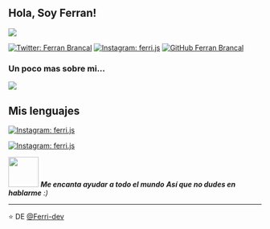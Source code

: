 <h2> Hola, Soy Ferran! </h2>
<img src="https://user-images.githubusercontent.com/85942417/123554218-4302af80-d77f-11eb-8e62-6e8a42907def.png">


[![Twitter: Ferran Brancal](https://img.shields.io/twitter/follow/Not_Ferri?style=social)](https://twitter.com/Not_Ferri)
[![Instagram: ferri.js](https://img.shields.io/badge/-ferri.js-blue?style=flat-square&logo=Instagram&logoColor=white&link=https://www.instagram.com/ferri.js/)](https://www.instagram.com/ferri.js)
[![GitHub Ferran Brancal](https://img.shields.io/github/followers/Ferri-dev?label=follow&style=social)](https://github.com/Ferri-dev)


### Un poco mas sobre mi...  

<img src="https://user-images.githubusercontent.com/85942417/123554654-472fcc80-d781-11eb-89af-da321a031930.png">

## Mis lenguajes

[![Instagram: ferri.js](https://img.shields.io/badge/-HTML-orange?style=flat-square&logo=HTML&logoColor=white&link=https://www.instagram.com/ferri.js/)](https://developer.mozilla.org/es/docs/Web/HTML)

[![Instagram: ferri.js](https://img.shields.io/badge/-CSS-blue?style=flat-square&logo=CSS&logoColor=white&link=https://www.instagram.com/ferri.js/)](https://developer.mozilla.org/es/docs/Web/CSS)


<img src="https://media.giphy.com/media/CkDBCHguEGk0bONQVQ/giphy.gif" width="60"> <em><b>Me encanta ayudar a todo el mundo</b> <b>Así que no dudes en hablarme</b> :)</em>

---

⭐️ DE [@Ferri-dev](https://github.com/Ferri-dev)
